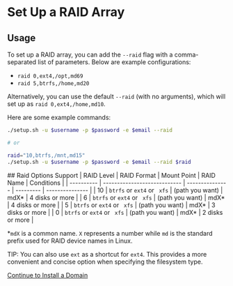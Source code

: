 # Set Up a RAID Array

## Usage

To set up a RAID array, you can add the `--raid` flag with a comma-separated list of parameters. Below are example configurations:

- `raid 0,ext4,/opt,md69`
- `raid 5,btrfs,/home,md20`

Alternatively, you can use the default `--raid` (with no arguments), which will set up as `raid 0,ext4,/home,md10`.

Here are some example commands:
```bash
./setup.sh -u $username -p $password -e $email --raid

# or

raid="10,btrfs,/mnt,md15"
./setup.sh -u $username -p $password -e $email --raid $raid
```

## Raid Options Support
| RAID Level | RAID Format                  | Mount Point     | RAID Name | Conditions      |
| ---------- | ---------------------------- | --------------- | --------- | --------------- |
| 10         | `btrfs` or  `ext4` or ` xfs` | (path you want) | mdX*      | 4 disks or more |
| 6          | `btrfs` or  `ext4` or ` xfs` | (path you want) | mdX*      | 4 disks or more |
| 5          | `btrfs` or  `ext4` or ` xfs` | (path you want) | mdX*      | 3 disks or more |
| 0          | `btrfs` or  `ext4` or ` xfs` | (path you want) | mdX*      | 2 disks or more |

*`mdX` is a common name. `X` represents a number while `md` is the standard prefix used for RAID device names in Linux.

TIP:  You can also use `ext` as a shortcut for `ext4`. This provides a more convenient and concise option when specifying the filesystem type.

[Continue to Install a Domain](domain.md)
